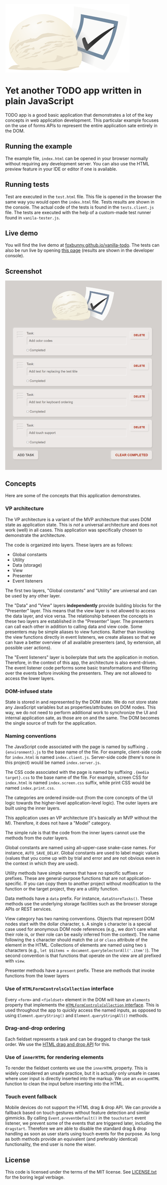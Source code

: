 ![Vanilla TODO logo](logo.svg)

# Yet another TODO app written in plain JavaScript

TODO app is a good basic application that demonstrates a lot of the key 
concepts in web application development. This particular example focuses on 
the use of forms APIs to represent the entire application sate entirely in 
the DOM.

## Running the example

The example file, `index.html` can be opened in your browser normally without 
requiring any development server. You can also use the HTML preview feature in 
your IDE or editor if one is available.

## Running tests

Test are executed in the `test.html` file. This file is opened in the 
browser the same way you would open the `index.html` file. Tests results are 
shown in the console. The actual code of the tests is found in the `tests.client.js` 
file. The tests are executed with the help of a custom-made test runner 
found in `vanila-tester.js`.

## Live demo

You will find the live demo at 
[foxbunny.github.io/vanilla-todo](https://foxbunny.github.io/vanilla-todo/). 
The tests can also be run live by opening 
[this page](https://foxbunny.github.io/vanilla-todo/tests.html) (results are
shown in the developer console).

## Screenshot

![Screenshot of the vanilla TODO app](./screenshot.png)

## Concepts

Here are some of the concepts that this application demonstrates.

### VP architecture

The VP architecture is a variant of the MVP architecture that uses DOM state 
as application state. This is *not* a universal architecture and does not 
work (well) in all cases. This application was specifically chosen to 
demonstrate the architecture. 

The code is organized into layers. These layers are as follows:

- Global constants
- Utility
- Data (storage)
- View
- Presenter
- Event listeners

The first two layers, "Global constants" and "Utility" are universal and can 
be used by any other layer.

The "Data" and "View" layers **independently** provide building blocks for 
the "Presenter" layer. This means that the view layer is not allowed to 
access the data layer, and vice versa. The relationship between the concepts 
in these two layers are established in the "Presenter" layer. The presenters 
can call each other in addition to calling data and view code. Some 
presenters may be simple aliases to view functions. Rather than invoking 
the view functions directly in event listeners, we create aliases so that we 
can have a better overview of all available presenters (and, by extension, 
all possible user actions).

The "Event listeners" layer is boilerplate that sets the application in 
motion. Therefore, in the context of this app, the architecture is also 
event-driven. The event listener code performs some basic transformations 
and filtering over the events before invoking the presenters. They are not 
allowed to access the lower layers.

### DOM-infused state

State is stored in and represented by the DOM state. We do not store state any
JavaScript variables but as properties/attributes on DOM nodes. This way, we
do not need to perform additional work to synchronize the UI and internal
application sate, as those are on and the same. The DOM becomes the single
source of truth for the application.

### Naming conventions

The JavaScript code associated with the page is named by suffixing 
`.{environment}.js` to the base name of the file. For example, client-side code
for `index.html` is named `index.client.js`. Server-side code (there's 
none in this project) would be named `index.server.js`.

The CSS code associated with the page is named by suffixing 
`.{media target}.css` to the base name of the file. For example, screen 
CSS for `index.html` is named `index.screen.css` suffix, while print CSS would
be named `index.print.css`.

The categories are ordered inside-out (from the core concepts of the UI 
logic towards the higher-level application-level logic). The outer layers 
are built using the inner layers.

This application uses an VP architecture (it's basically an MVP without the 
M). Therefore, it does not have a "Model" category.

The simple rule is that the code from the inner layers cannot use the 
methods from the outer layers.

Global constants are named using all-upper-case snake-case names. For instance,
`AUTO_SAVE_DELAY`. Global constants are used to label magic values (values 
that you come up with by trial and error and are not obvious even in the 
context in which they are used).

Utility methods have simple names that have no specific suffixes or prefixes.
These are general-purpose functions that are not application-specific. If 
you can copy them to another project without modification to the function or 
the target project, they are a utility function.

Data methods have a `data` prefix. For instance, `dataStoreTasks()`. These 
methods use the underlying storage facilities such as the browser storage 
APIs or REST services.

View category has two naming conventions. Objects that represent DOM nodes 
start with the dollar character, `$`. A single `$` character is a special 
case used for anonymous DOM node references (e.g., we don't care what their 
role is, or their role can be easily inferred from the context). The name 
following the `$` character should match the `id` or `class` attribute of 
the element in the HTML. Collections of elements are named using two `$` 
characters (e.g., `let $$items = document.querySelectorAll('.item')`). The 
second convention is that functions that operate on the view are all 
prefixed with `view`.

Presenter methods have a `present` prefix. These are methods that invoke 
functions from the lower layers

### Use of `HTMLFormControlsCollection` interface

Every `<form>` and `<fieldset>` element in the DOM will have an `elements` 
property that implements the 
[`HTMLFormControlsCollection` interface](https://developer.mozilla.org/en-US/docs/Web/API/HTMLFormControlsCollection).
This is used throughout the app to quickly access the named inputs, as opposed 
to using `Element.queryString()` and `Element.queryStringAll()` methods.

### Drag-and-drop ordering

Each fieldset represents a task and can be dragged to change the task order. 
We use the [HTML drag and drop API](https://developer.mozilla.org/en-US/docs/Web/API/HTML_Drag_and_Drop_API) 
for this.

### Use of `innerHTML` for rendering elements

To render the fieldset contents we use the `innerHTML` property. This is 
widely considered an unsafe practice, but it is actually only unsafe in 
cases where user input is directly inserted into the markup. We use an 
`escapeHTML` function to clean the input before inserting into the HTML.

### Touch event fallback

Mobile devices do not support the HTML drag & drop API. We can provide a 
fallback based on touch gestures without feature detection and similar gimmicks.
By calling `Event.preventDefault()` in the `touchstart` event listener, we 
prevent some of the events that are triggered later, including the `dragstart`.
Therefore we are able to disable the standard drag & drop handling as soon as 
user starts using touch events for the purpose. As long as both methods provide
an equivalent (and preferably identical) functionality, the end user is none 
the wiser.

## License

This code is licensed under the terms of the MIT license. See
[LICENSE.txt](LICENSE.txt) for the boring legal verbiage.
